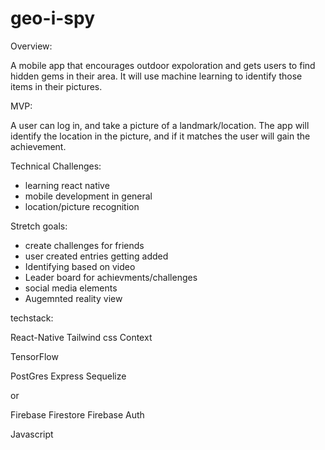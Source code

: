 # geo-i-spy

Overview:

A mobile app that encourages outdoor expoloration and gets users to find hidden gems in their area. It will use machine learning to identify those items in their pictures. 


MVP:

A user can log in, and take a picture of a landmark/location. The app will identify the location in the picture, and if it matches the user will gain the achievement.


Technical Challenges:
 - learning react native
 - mobile development in general 
 - location/picture recognition


Stretch goals:
 - create challenges for friends 
 - user created entries getting added 
 - Identifying based on video 
 - Leader board for achievments/challenges 
 - social media elements 
 - Augemnted reality view 
 


techstack:

React-Native
Tailwind css
Context

TensorFlow

PostGres
Express 
Sequelize 

or 

Firebase Firestore
Firebase Auth

Javascript


